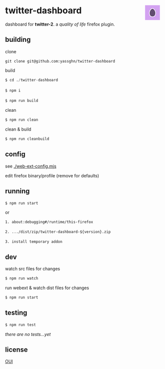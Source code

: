 # twitter-dashboard <img align="right" alt-text="twitter-dashboard icon" title="twitter-dashboard" src="resources/icons/twitter-dashboard-48.png">


dashboard for **twitter-2**. a *quality of life* firefox plugin.

## building

clone

```gitignore
git clone git@github.com:yassghn/twitter-dashboard
```

build

```boo
$ cd ./twitter-dashboard

$ npm i

$ npm run build
```

clean

```boo
$ npm run clean
```

clean & build

```boo
$ npm run cleanbuild
```

## config

see [./web-ext-config.mjs](/web-ext-config.mjs)

edit firefox binary/profile (remove for defaults)

## running

```boo
$ npm run start
```

or

```gitignore
1. about:debugging#/runtime/this-firefox

2. .../dist/zip/twitter-dashboard-${version}.zip

3. install temporary addon
```

## dev

watch src files for changes

```boo
$ npm run watch
```

run webext & watch dist files for changes

```boo
$ npm run start
```

## testing

```boo
$ npm run test
```

*there are no tests...yet*

## license

[OUI](/license)
